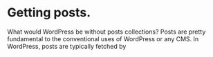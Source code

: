 # Getting posts.

What would WordPress be without posts collections? Posts are pretty fundamental to the conventional uses of WordPress or any CMS.  In WordPress, posts are typically fetched by

